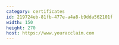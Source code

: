 ```yaml
---
category: certificates
id: 219724eb-81fb-477e-a4a8-b9dda562101f
width: 150
height: 270
host: https://www.youracclaim.com
---
```

